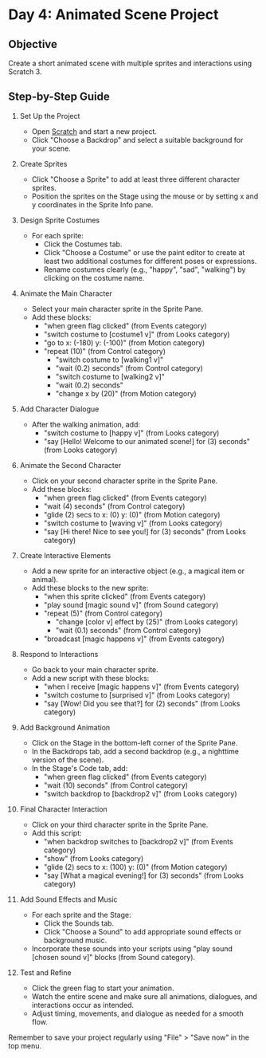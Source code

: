 # Day 4: Animated Scene Project

## Objective
Create a short animated scene with multiple sprites and interactions using Scratch 3.

## Step-by-Step Guide

1. Set Up the Project
   - Open [Scratch](https://scratch.mit.edu/projects/editor/) and start a new project.
   - Click "Choose a Backdrop" and select a suitable background for your scene.

2. Create Sprites
   - Click "Choose a Sprite" to add at least three different character sprites.
   - Position the sprites on the Stage using the mouse or by setting x and y coordinates in the Sprite Info pane.

3. Design Sprite Costumes
   - For each sprite:
     - Click the Costumes tab.
     - Click "Choose a Costume" or use the paint editor to create at least two additional costumes for different poses or expressions.
     - Rename costumes clearly (e.g., "happy", "sad", "walking") by clicking on the costume name.

4. Animate the Main Character
   - Select your main character sprite in the Sprite Pane.
   - Add these blocks:
     - "when green flag clicked" (from Events category)
     - "switch costume to [costume1 v]" (from Looks category)
     - "go to x: (-180) y: (-100)" (from Motion category)
     - "repeat (10)" (from Control category)
       - "switch costume to [walking1 v]"
       - "wait (0.2) seconds" (from Control category)
       - "switch costume to [walking2 v]"
       - "wait (0.2) seconds"
       - "change x by (20)" (from Motion category)

5. Add Character Dialogue
   - After the walking animation, add:
     - "switch costume to [happy v]" (from Looks category)
     - "say [Hello! Welcome to our animated scene!] for (3) seconds" (from Looks category)

6. Animate the Second Character
   - Click on your second character sprite in the Sprite Pane.
   - Add these blocks:
     - "when green flag clicked" (from Events category)
     - "wait (4) seconds" (from Control category)
     - "glide (2) secs to x: (0) y: (0)" (from Motion category)
     - "switch costume to [waving v]" (from Looks category)
     - "say [Hi there! Nice to see you!] for (3) seconds" (from Looks category)

7. Create Interactive Elements
   - Add a new sprite for an interactive object (e.g., a magical item or animal).
   - Add these blocks to the new sprite:
     - "when this sprite clicked" (from Events category)
     - "play sound [magic sound v]" (from Sound category)
     - "repeat (5)" (from Control category)
       - "change [color v] effect by (25)" (from Looks category)
       - "wait (0.1) seconds" (from Control category)
     - "broadcast [magic happens v]" (from Events category)

8. Respond to Interactions
   - Go back to your main character sprite.
   - Add a new script with these blocks:
     - "when I receive [magic happens v]" (from Events category)
     - "switch costume to [surprised v]" (from Looks category)
     - "say [Wow! Did you see that?] for (2) seconds" (from Looks category)

9. Add Background Animation
   - Click on the Stage in the bottom-left corner of the Sprite Pane.
   - In the Backdrops tab, add a second backdrop (e.g., a nighttime version of the scene).
   - In the Stage's Code tab, add:
     - "when green flag clicked" (from Events category)
     - "wait (10) seconds" (from Control category)
     - "switch backdrop to [backdrop2 v]" (from Looks category)

10. Final Character Interaction
    - Click on your third character sprite in the Sprite Pane.
    - Add this script:
      - "when backdrop switches to [backdrop2 v]" (from Events category)
      - "show" (from Looks category)
      - "glide (2) secs to x: (100) y: (0)" (from Motion category)
      - "say [What a magical evening!] for (3) seconds" (from Looks category)

11. Add Sound Effects and Music
    - For each sprite and the Stage:
      - Click the Sounds tab.
      - Click "Choose a Sound" to add appropriate sound effects or background music.
    - Incorporate these sounds into your scripts using "play sound [chosen sound v]" blocks (from Sound category).

12. Test and Refine
    - Click the green flag to start your animation.
    - Watch the entire scene and make sure all animations, dialogues, and interactions occur as intended.
    - Adjust timing, movements, and dialogue as needed for a smooth flow.

Remember to save your project regularly using "File" > "Save now" in the top menu.